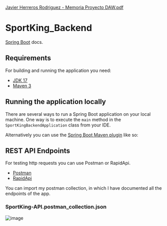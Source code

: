 [Javier Herreros Rodriguez - Memoria Proyecto DAW.pdf](https://github.com/Javi3rHR/SportKing_Backend/files/11304280/Javier.Herreros.Rodriguez.-.Memoria.Proyecto.DAW.1.pdf)

# SportKing_Backend

[Spring Boot](http://projects.spring.io/spring-boot/) docs.

## Requirements

For building and running the application you need:

- [JDK 17](http://www.oracle.com/technetwork/java/javase/downloads/jdk8-downloads-2133151.html)
- [Maven 3](https://maven.apache.org)

## Running the application locally

There are several ways to run a Spring Boot application on your local machine. One way is to execute the `main` method in the `SportKingBackendApplication` class from your IDE.

Alternatively you can use the [Spring Boot Maven plugin](https://docs.spring.io/spring-boot/docs/current/reference/html/build-tool-plugins-maven-plugin.html) like so:

## REST API Endpoints

For testing http requests you can use Postman or RapidApi.

- [Postman](https://www.postman.com/)
- [RapidApi](https://rapidapi.com/hub)

You can import my postman collection, in which I have documented all the endpoints of the app. 

### SportKing-API.postman_collection.json
![image](https://user-images.githubusercontent.com/81943514/201345799-5dd4941b-fe4c-437c-b4f3-c6f55c9cdd20.png)


